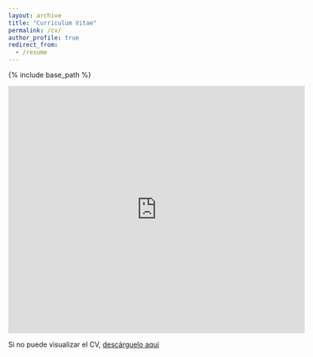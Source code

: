 ```yaml
---
layout: archive
title: "Curriculum Vitae"
permalink: /cv/
author_profile: true
redirect_from:
  - /resume
---
```


{% include base_path %}

<embed src="http://reinercruz.github.io/files/Reiner_Cruz_Manrique_CV.pdf" type="application/pdf" width="600px" height="500px" />


Si no puede visualizar el CV, [descárguelo aquí](http://reinercruz.github.io/files/Reiner_Cruz_Manrique_CV.pdf)
